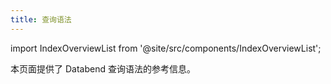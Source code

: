 ```yaml
---
title: 查询语法
---
```


import IndexOverviewList from '@site/src/components/IndexOverviewList';

本页面提供了 Databend 查询语法的参考信息。

<IndexOverviewList />
